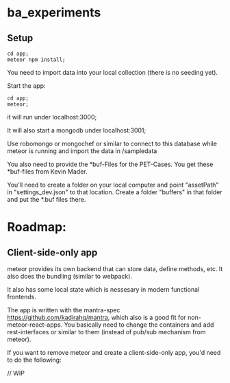 # ba_experiments


## Setup


```
cd app;
meteor npm install;
```

You need to import data into your local collection (there is no seeding yet).

Start the app:

```
cd app;
meteor;
```

it will run under localhost:3000;

It will also start a mongodb under localhost:3001;

Use robomongo or mongochef or similar to connect to this database while meteor is running and import the data in /sampledata

You also need to provide the *buf-Files for the PET-Cases. You get these *buf-files from Kevin Mader.

You'll need to create a folder on your local computer and point "assetPath" in "settings_dev.json" to that location. 
Create a folder "buffers" in that folder and put the *.buf files there.

# Roadmap:

## Client-side-only app

meteor provides its own backend that can store data, define methods, etc. It also does the bundling (similar to webpack).

It also has some local state which is nessesary in modern functional frontends.

The app is written with the mantra-spec https://github.com/kadirahq/mantra, which also is a good fit for non-meteor-react-apps. 
You basically need to change the containers and add rest-interfaces or similar to them (instead of pub/sub mechanism from meteor).

If you want to remove meteor and create a client-side-only app, you'd need to do the following:

// WIP

